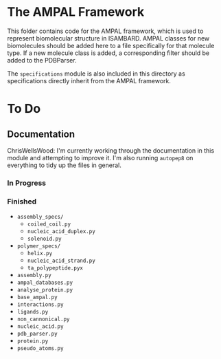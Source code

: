 # The AMPAL Framework

This folder contains code for the AMPAL framework, which is used to represent
biomolecular structure in ISAMBARD. AMPAL classes for new biomolecules should be
added here to a file specifically for that molecule type. If a new molecule
class is added, a corresponding filter should be added to the PDBParser.

The `specifications` module is also included in this directory as specifications
directly inherit from the AMPAL framework.

# To Do

## Documentation

ChrisWellsWood: I'm currently working through the documentation in this module
and attempting to improve it. I'm also running `autopep8` on everything to tidy
up the files in general.

### In Progress

### Finished

* `assembly_specs/`
    * `coiled_coil.py`
    * `nucleic_acid_duplex.py`
    * `solenoid.py`
* `polymer_specs/`
    * `helix.py`
    * `nucleic_acid_strand.py`
    * `ta_polypeptide.pyx`
* `assembly.py`
* `ampal_databases.py`
* `analyse_protein.py`
* `base_ampal.py`
* `interactions.py`
* `ligands.py`
* `non_cannonical.py`
* `nucleic_acid.py`
* `pdb_parser.py`
* `protein.py`
* `pseudo_atoms.py`
